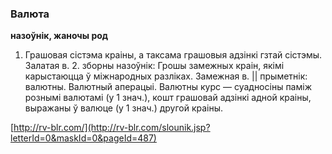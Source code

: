 ### Валюта
**назоўнік, жаночы род**

1. Грашовая сістэма краіны, а таксама грашовыя адзінкі гзтай сістэмы. Залатая в. 2. зборны назоўнік: Грошы замежных краін, якімі карыстаюцца ў міжнародных разліках. Замежная в. || прыметнік: валютны. Валютный аперацыі. Валютны курс — суадносіны паміж рознымі валютамі (у 1 знач.), кошт грашовай адзінкі адной краіны, выражаны ў валюце (у 1 знач.) другой краіны.

<a rel="author">[http://rv-blr.com/](http://rv-blr.com/slounik.jsp?letterId=0&maskId=0&pageId=487)</a>
